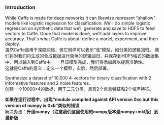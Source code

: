 ### Introduction
While Caffe is made for deep networks it can likewise represent "shallow" models like logistic regression for classification. We'll do simple logistic regression on synthetic data that we'll generate and save to HDF5 to feed vectors to Caffe. Once that model is done, we'll add layers to improve accuracy. That's what Caffe is about: define a model, experiment, and then deploy.<br />
虽然Caffe是用于深度网络，但它同样可以表示“浅”模型，如分类的逻辑回归。 我们将对我们将生成的合成数据进行简单的逻辑回归，并保存到HDF5格式的数据集中，用以输入到Caffe中。 一旦该模型完成，我们将添加层以提高准确性。 <br />
这就是Caffe的意义：定义一个模型，实验，然后部署。<br />
>
Synthesize a dataset of 10,000 4-vectors for binary classification with 2 informative features and 2 noise features.<br />
创建一个10000*4的数据，用于二元分类，具有2个信息特征和2个噪声特征。

**如果在运行过程中，出现“module compiled against API version 0xc but this version of numpy is 0xb”类似的错误**<br />
解决办法：**升级numpy（注意我们这里使用的numpy版本是numpy+mkl版）到最新版**<br />

